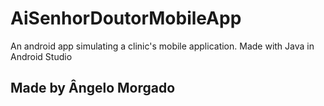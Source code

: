 # AiSenhorDoutorMobileApp
An android app simulating a clinic's mobile application. Made with Java in Android Studio

## Made by Ângelo Morgado
